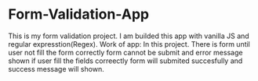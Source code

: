 # Form-Validation-App
This is my form validation project. I am builded this app with vanilla JS and regular expresstion(Regex).
Work of app: In this project. There is form until user not fill the form correctly form cannot be submit and error message shown if user fill the fields correectly form will submited succesfully and success message will shown.
